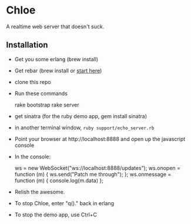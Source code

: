 Chloe
=====

A realtime web server that doesn't suck.

Installation
------------

- Get you some erlang (brew install)
- Get rebar (brew install or [start here](https://github.com/basho/rebar/wiki/Getting-started))
- clone this repo
- Run these commands

    rake bootstrap
    rake server

- get sinatra (for the ruby demo app, gem install sinatra)
- in another terminal window, `ruby support/echo_server.rb`
- Point your browser at http://localhost:8888 and open up the javascript console
- In the console:

    ws = new WebSocket("ws://localhost:8888/updates");
    ws.onopen = function (m) { ws.send("Patch me through"); };
    ws.onmessage = function (m) { console.log(m.data) };

- Relish the awesome.
- To stop Chloe, enter "q()." back in erlang
- To stop the demo app, use Ctrl+C
